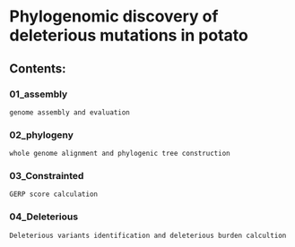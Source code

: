 # Phylogenomic discovery of deleterious mutations in  potato

## Contents:

### 01_assembly
    genome assembly and evaluation
### 02_phylogeny
    whole genome alignment and phylogenic tree construction
### 03_Constrainted
    GERP score calculation
### 04_Deleterious
    Deleterious variants identification and deleterious burden calcultion
